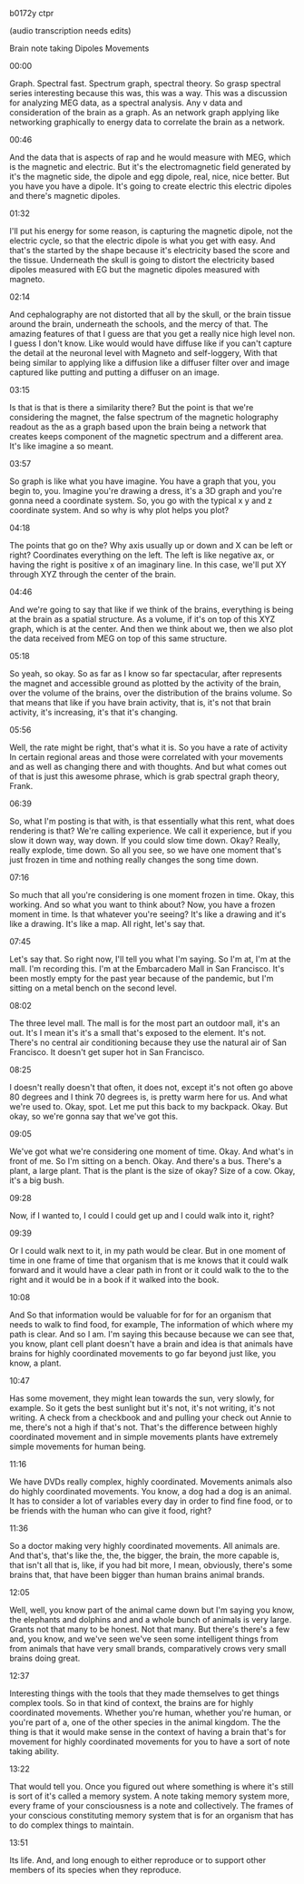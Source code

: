 b0172y ctpr

(audio transcription needs edits)

Brain note taking Dipoles Movements

00:00

Graph. Spectral fast. Spectrum graph, spectral theory. So grasp spectral series interesting because this was, this was a way. This was a discussion for analyzing MEG data, as a spectral analysis. Any v data and consideration of the brain as a graph. As an network graph applying like networking graphically to energy data to correlate the brain as a network.

00:46

And the data that is aspects of rap and he would measure with MEG, which is the magnetic and electric. But it's the electromagnetic field generated by it's the magnetic side, the dipole and egg dipole, real, nice, nice better. But you have you have a dipole. It's going to create electric this electric dipoles and there's magnetic dipoles.

01:32

I'll put his energy for some reason, is capturing the magnetic dipole, not the electric cycle, so that the electric dipole is what you get with easy. And that's the started by the shape because it's electricity based the score and the tissue. Underneath the skull is going to distort the electricity based dipoles measured with EG but the magnetic dipoles measured with magneto.

02:14

And cephalography are not distorted that all by the skull, or the brain tissue around the brain, underneath the schools, and the mercy of that. The amazing features of that I guess are that you get a really nice high level non. I guess I don't know. Like would would have diffuse like if you can't capture the detail at the neuronal level with Magneto and self-loggery, With that being similar to applying like a diffusion like a diffuser filter over and image captured like putting and putting a diffuser on an image.

03:15

Is that is that is there a similarity there? But the point is that we're considering the magnet, the false spectrum of the magnetic holography readout as the as a graph based upon the brain being a network that creates keeps component of the magnetic spectrum and a different area. It's like imagine a so meant.

03:57

So graph is like what you have imagine. You have a graph that you, you begin to, you. Imagine you're drawing a dress, it's a 3D graph and you're gonna need a coordinate system. So, you go with the typical x y and z coordinate system. And so why is why plot helps you plot?

04:18

The points that go on the? Why axis usually up or down and X can be left or right? Coordinates everything on the left. The left is like negative ax, or having the right is positive x of an imaginary line. In this case, we'll put XY through XYZ through the center of the brain.

04:46

And we're going to say that like if we think of the brains, everything is being at the brain as a spatial structure. As a volume, if it's on top of this XYZ graph, which is at the center. And then we think about we, then we also plot the data received from MEG on top of this same structure.

05:18

So yeah, so okay. So as far as I know so far spectacular, after represents the magnet and accessible ground as plotted by the activity of the brain, over the volume of the brains, over the distribution of the brains volume. So that means that like if you have brain activity, that is, it's not that brain activity, it's increasing, it's that it's changing.

05:56

Well, the rate might be right, that's what it is. So you have a rate of activity In certain regional areas and those were correlated with your movements and as well as changing there and with thoughts. And but what comes out of that is just this awesome phrase, which is grab spectral graph theory, Frank.

06:39

So, what I'm posting is that with, is that essentially what this rent, what does rendering is that? We're calling experience. We call it experience, but if you slow it down way, way down. If you could slow time down. Okay? Really, really explode, time down. So all you see, so we have one moment that's just frozen in time and nothing really changes the song time down.

07:16

So much that all you're considering is one moment frozen in time. Okay, this working. And so what you want to think about? Now, you have a frozen moment in time. Is that whatever you're seeing? It's like a drawing and it's like a drawing. It's like a map. All right, let's say that.

07:45

Let's say that. So right now, I'll tell you what I'm saying. So I'm at, I'm at the mall. I'm recording this. I'm at the Embarcadero Mall in San Francisco. It's been mostly empty for the past year because of the pandemic, but I'm sitting on a metal bench on the second level.

08:02

The three level mall. The mall is for the most part an outdoor mall, it's an out. It's I mean it's it's a small that's exposed to the element. It's not. There's no central air conditioning because they use the natural air of San Francisco. It doesn't get super hot in San Francisco.

08:25

I doesn't really doesn't that often, it does not, except it's not often go above 80 degrees and I think 70 degrees is, is pretty warm here for us. And what we're used to. Okay, spot. Let me put this back to my backpack. Okay. But okay, so we're gonna say that we've got this.

09:05

We've got what we're considering one moment of time. Okay. And what's in front of me. So I'm sitting on a bench. Okay. And there's a bus. There's a plant, a large plant. That is the plant is the size of okay? Size of a cow. Okay, it's a big bush.

09:28

Now, if I wanted to, I could I could get up and I could walk into it, right?

09:39

Or I could walk next to it, in my path would be clear. But in one moment of time in one frame of time that organism that is me knows that it could walk forward and it would have a clear path in front or it could walk to the to the right and it would be in a book if it walked into the book.

10:08

And So that information would be valuable for for for an organism that needs to walk to find food, for example, The information of which where my path is clear. And so I am. I'm saying this because because we can see that, you know, plant cell plant doesn't have a brain and idea is that animals have brains for highly coordinated movements to go far beyond just like, you know, a plant.

10:47

Has some movement, they might lean towards the sun, very slowly, for example. So it gets the best sunlight but it's not, it's not writing, it's not writing. A check from a checkbook and and pulling your check out Annie to me, there's not a high if that's not. That's the difference between highly coordinated movement and in simple movements plants have extremely simple movements for human being.

11:16

We have DVDs really complex, highly coordinated. Movements animals also do highly coordinated movements. You know, a dog had a dog is an animal. It has to consider a lot of variables every day in order to find fine food, or to be friends with the human who can give it food, right?

11:36

So a doctor making very highly coordinated movements. All animals are. And that's, that's like the, the, the bigger, the brain, the more capable is, that isn't all that is, like, if you had bit more, I mean, obviously, there's some brains that, that have been bigger than human brains animal brands.

12:05

Well, well, you know part of the animal came down but I'm saying you know, the elephants and dolphins and and a whole bunch of animals is very large. Grants not that many to be honest. Not that many. But there's there's a few and, you know, and we've seen we've seen some intelligent things from from animals that have very small brands, comparatively crows very small brains doing great.

12:37

Interesting things with the tools that they made themselves to get things complex tools. So in that kind of context, the brains are for highly coordinated movements. Whether you're human, whether you're human, or you're part of a, one of the other species in the animal kingdom. The the thing is that it would make sense in the context of having a brain that's for movement for highly coordinated movements for you to have a sort of note taking ability.

13:22

That would tell you. Once you figured out where something is where it's still is sort of it's called a memory system. A note taking memory system more, every frame of your consciousness is a note and collectively. The frames of your conscious constituting memory system that is for an organism that has to do complex things to maintain.

13:51

Its life. And, and long enough to either reproduce or to support other members of its species when they reproduce.